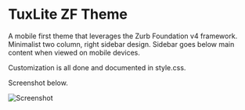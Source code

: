 TuxLite ZF Theme
================

A mobile first theme that leverages the Zurb Foundation v4 framework. Minimalist two column, 
right sidebar design. Sidebar goes below main content when viewed on mobile devices.

Customization is all done and documented in style.css.

Screenshot below.

![Screenshot](https://raw.github.com/mins/pelican-themes/master/tuxlite_zf/Screenshot.png)
